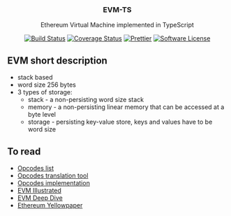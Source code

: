 <p align="center">
  <h3 align="center">EVM-TS</h3>
  <p align="center">Ethereum Virtual Machine implemented in TypeScript</p>

  <p align="center">
    <a href="https://circleci.com/gh/ethereum-ts/evm-ts"><img alt="Build Status" src="https://circleci.com/gh/ethereum-ts/evm-ts.svg?style=svg"></a>
    <a href='https://coveralls.io/github/ethereum-ts/evm-ts'><img src='https://coveralls.io/repos/github/ethereum-ts/evm-ts/badge.svg' alt='Coverage Status' /></a>
    <a href="https://github.com/prettier/prettier"><img alt="Prettier" src="https://img.shields.io/badge/code_style-prettier-ff69b4.svg"></a>
    <a href="/package.json"><img alt="Software License" src="https://img.shields.io/badge/license-MIT-brightgreen.svg?style=flat-square"></a>
  </p>
</p>

## EVM short description

- stack based
- word size 256 bytes
- 3 types of storage:
  - stack - a non-persisting word size stack
  - memory - a non-persisting linear memory that can be accessed at a byte level
  - storage - persisting key-value store, keys and values have to be word size

## To read

- [Opcodes list](https://github.com/trailofbits/evm-opcodes)
- [Opcodes translation tool](https://etherscan.io/opcode-tool)
- [Opcodes implementation](https://github.com/ethereum/go-ethereum/blob/master/core/vm/instructions.go)
- [EVM Illustrated](http://takenobu-hs.github.io/downloads/ethereum_evm_illustrated.pdf)
- [EVM Deep Dive](https://blog.qtum.org/diving-into-the-ethereum-vm-6e8d5d2f3c30)
- [Ethereum Yellowpaper](https://ethereum.github.io/yellowpaper/paper.pdf)
